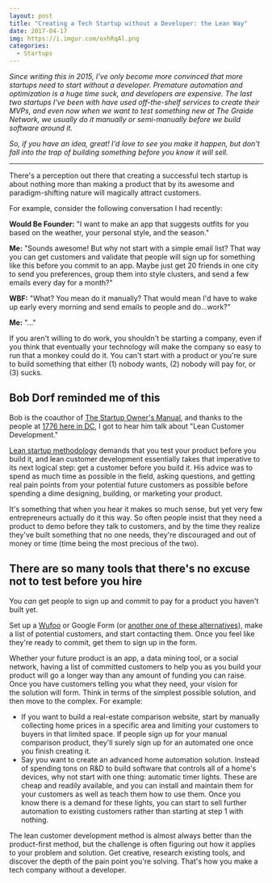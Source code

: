 ```yaml
---
layout: post
title: "Creating a Tech Startup without a Developer: the Lean Way"
date: 2017-04-17
img: https://i.imgur.com/oxhRqAl.png
categories:
  - Startups
---
```

*Since writing this in 2015, I've only become more convinced that more startups need to start without a developer. Premature automation and optimization is a huge time suck, and developers are expensive. The last two startups I've been with have used off-the-shelf services to create their MVPs, and even now when we want to test something new at The Graide Network, we usually do it manually or semi-manually before we build software around it.*

*So, if you have an idea, great! I'd love to see you make it happen, but don't fall into the trap of building something before you know it will sell.*

-----

There's a perception out there that creating a successful tech startup is about nothing more than making a product that by its awesome and paradigm-shifting nature will magically attract customers.

For example, consider the following conversation I had recently:

**Would Be Founder:** "I want to make an app that suggests outfits for you based on the weather, your personal style, and the season."

**Me:** "Sounds awesome! But why not start with a simple email list? That way you can get customers and validate that people will sign up for something like this before you commit to an app. Maybe just get 20 friends in one city to send you preferences, group them into style clusters, and send a few emails every day for a month?" 

**WBF:** "What? You mean do it manually? That would mean I'd have to wake up early every morning and send emails to people and do...work?"

**Me:** "..."

If you aren't willing to do work, you shouldn't be starting a company, even if you think that eventually your technology will make the company so easy to run that a monkey could do it. You can't start with a product or you're sure to build something that either (1) nobody wants, (2) nobody will pay for, or (3) sucks.

## Bob Dorf reminded me of this

Bob is the coauthor of [The Startup Owner's Manual](http://amzn.to/1IEefBk), and thanks to the people at [1776 here in DC](http://www.1776.vc/), I got to hear him talk about "Lean Customer Development."

[Lean startup methodology](http://amzn.to/1B0iIrv) demands that you test your product before you build it, and lean customer development essentially takes that imperative to its next logical step: get a customer before you build it. His advice was to spend as much time as possible in the field, asking questions, and getting real pain points from your potential future customers as possible before spending a dime designing, building, or marketing your product. 

It's something that when you hear it makes so much sense, but yet very few entrepreneurs actually do it this way. So often people insist that they need a product to demo before they talk to customers, and by the time they realize they've built something that no one needs, they're discouraged and out of money or time (time being the most precious of the two).

## There are so many tools that there's no excuse not to test before you hire

You _can_ get people to sign up and commit to pay for a product you haven't built yet.

Set up a [Wufoo](https://www.shareasale.com/r.cfm?b=1379130&u=1653894&m=89794) or Google Form (or [another one of these alternatives](https://www.karllhughes.com/posts/google-forms-alternatives)), make a list of potential customers, and start contacting them. Once you feel like they're ready to commit, get them to sign up in the form.

Whether your future product is an app, a data mining tool, or a social network, having a list of committed customers to help you as you build your product will go a longer way than any amount of funding you can raise. Once you have customers telling you what they need, your vision for the solution will form. Think in terms of the simplest possible solution, and then move to the complex. For example:

- If you want to build a real-estate comparison website, start by manually collecting home prices in a specific area and limiting your customers to buyers in that limited space. If people sign up for your manual comparison product, they'll surely sign up for an automated one once you finish creating it.
- Say you want to create an advanced home automation solution. Instead of spending tons on R&D to build software that controls all of a home's devices, why not start with one thing: automatic timer lights. These are cheap and readily available, and you can install and maintain them for your customers as well as teach them how to use them. Once you know there is a demand for these lights, you can start to sell further automation to existing customers rather than starting at step 1 with nothing.

The lean customer development method is almost always better than the product-first method, but the challenge is often figuring out how it applies to your problem and solution. Get creative, research existing tools, and discover the depth of the pain point you're solving. That's how you make a tech company without a developer.
